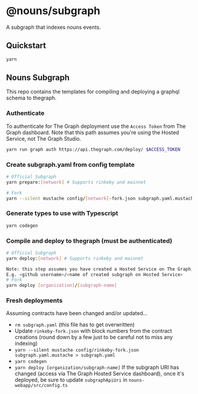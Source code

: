 # @nouns/subgraph

A subgraph that indexes nouns events.

## Quickstart

```sh
yarn
```

## Nouns Subgraph

This repo contains the templates for compiling and deploying a graphql schema to thegraph.

### Authenticate

To authenticate for The Graph deployment use the `Access Token` from The Graph dashboard.
Note that this path assumes you're using the Hosted Service, not The Graph Studio.

```sh
yarn run graph auth https://api.thegraph.com/deploy/ $ACCESS_TOKEN
```

### Create subgraph.yaml from config template

```sh
# Official Subgraph
yarn prepare:[network] # Supports rinkeby and mainnet

# Fork
yarn --silent mustache config/[network]-fork.json subgraph.yaml.mustache > subgraph.yaml
```

### Generate types to use with Typescript

```sh
yarn codegen
```

### Compile and deploy to thegraph (must be authenticated)

```sh
# Official Subgraph
yarn deploy:[network] # Supports rinkeby and mainnet

Note: this step assumes you have created a Hosted Service on The Graph, associated with your organization/github account.
E.g. <github username>/<name of created subgraph on Hosted Service>
# Fork
yarn deploy [organization]/[subgraph-name]
```

### Fresh deployments
Assuming contracts have been changed and/or updated...
- `rm subgraph.yaml` (this file has to get overwritten)
- Update `rinkeby-fork.json` with block numbers from the contract creations (round down by a few just to be careful not to miss any indexing)
- `yarn --silent mustache config/rinkeby-fork.json subgraph.yaml.mustache > subgraph.yaml`
- `yarn codegen`
- `yarn deploy [organization/subgraph-name]`
If the subgraph URI has changed (access via The Graph Hosted Service dashboard), once it's deployed, be sure to update `subgraphApiUri` in `nouns-webapp/src/config.ts`
